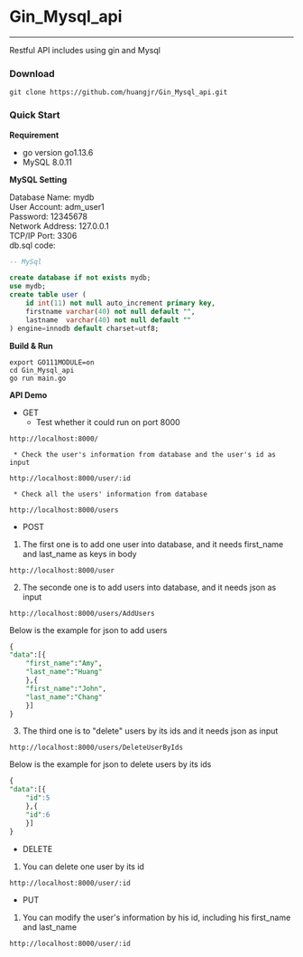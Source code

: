 # Gin_Mysql_api

----
Restful API includes using gin and Mysql

### Download  
```
git clone https://github.com/huangjr/Gin_Mysql_api.git
```
### Quick Start
**Requirement**
* go version go1.13.6
* MySQL 8.0.11

**MySQL Setting**

Database Name: mydb  
User Account: adm_user1   
Password: 12345678  
Network Address: 127.0.0.1  
TCP/IP Port: 3306  
db.sql code:  
~~~sql
-- MySql 

create database if not exists mydb;
use mydb;
create table user (
	id int(11) not null auto_increment primary key,
	firstname varchar(40) not null default "",
	lastname  varchar(40) not null default ""
) engine=innodb default charset=utf8;
~~~

**Build & Run**
```
export GO111MODULE=on
cd Gin_Mysql_api  
go run main.go  
```

**API Demo**

* GET  
     * Test whether it could run on port 8000 
```
http://localhost:8000/
``` 
     * Check the user's information from database and the user's id as input
```
http://localhost:8000/user/:id
```  
     * Check all the users' information from database
```
http://localhost:8000/users
```
* POST
1. The first one is to add one user into database, and it needs first_name and last_name as keys in body 
```
http://localhost:8000/user
```
2. The seconde one is to add users into database, and it needs json as input
```
http://localhost:8000/users/AddUsers
```
Below is the example for json to add users
~~~sql
{
"data":[{
	"first_name":"Amy",
	"last_name":"Huang"
    },{
	"first_name":"John",
	"last_name":"Chang"
    }]
}
~~~
3. The third one is to "delete" users by its ids and it needs json as input
```
http://localhost:8000/users/DeleteUserByIds
```
Below is the example for json to delete users by its ids
~~~sql
{
"data":[{
	"id":5
    },{
	"id":6
    }]
}
~~~
* DELETE
1. You can delete one user by its id 
```
http://localhost:8000/user/:id
```
* PUT
1. You can modify the user's information by his id, including his first_name and last_name
```
http://localhost:8000/user/:id
```

